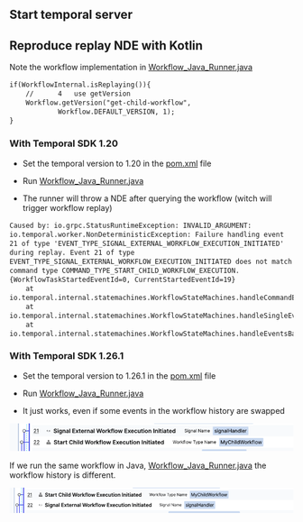 ## Start temporal server


## Reproduce replay NDE with Kotlin

Note the workflow implementation in [Workflow_Java_Runner.java](src/main/kotlin/com/test/Workflow_Java_Runner.java)

```
if(WorkflowInternal.isReplaying()){
    //      4	use getVersion
    Workflow.getVersion("get-child-workflow", 
            Workflow.DEFAULT_VERSION, 1);
}

```

### With Temporal SDK 1.20

- Set the temporal version to 1.20 in the [pom.xml](pom.xml) file 

- Run [Workflow_Java_Runner.java](src/main/kotlin/com/test/Workflow_Java_Runner.java)

- The runner will throw a NDE after querying the workflow (witch will trigger workflow replay)
```
Caused by: io.grpc.StatusRuntimeException: INVALID_ARGUMENT: io.temporal.worker.NonDeterministicException: Failure handling event 21 of type 'EVENT_TYPE_SIGNAL_EXTERNAL_WORKFLOW_EXECUTION_INITIATED' during replay. Event 21 of type EVENT_TYPE_SIGNAL_EXTERNAL_WORKFLOW_EXECUTION_INITIATED does not match command type COMMAND_TYPE_START_CHILD_WORKFLOW_EXECUTION. {WorkflowTaskStartedEventId=0, CurrentStartedEventId=19}
	at io.temporal.internal.statemachines.WorkflowStateMachines.handleCommandEvent(WorkflowStateMachines.java:442)
	at io.temporal.internal.statemachines.WorkflowStateMachines.handleSingleEvent(WorkflowStateMachines.java:346)
	at io.temporal.internal.statemachines.WorkflowStateMachines.handleEventsBatch(WorkflowStateMachines.java:273)

```


### With Temporal SDK 1.26.1

- Set the temporal version to 1.26.1 in the [pom.xml](pom.xml) file

- Run [Workflow_Java_Runner.java](src/main/kotlin/com/test/Workflow_Java_Runner.java)

- It just works, even if some events in the workflow history are swapped

![img.png](img.png)


If we run the same workflow in Java, [Workflow_Java_Runner.java](src/main/kotlin/com/test/Workflow_Java_Runner.java) 
the workflow history is different.

![img_1.png](img_1.png)


